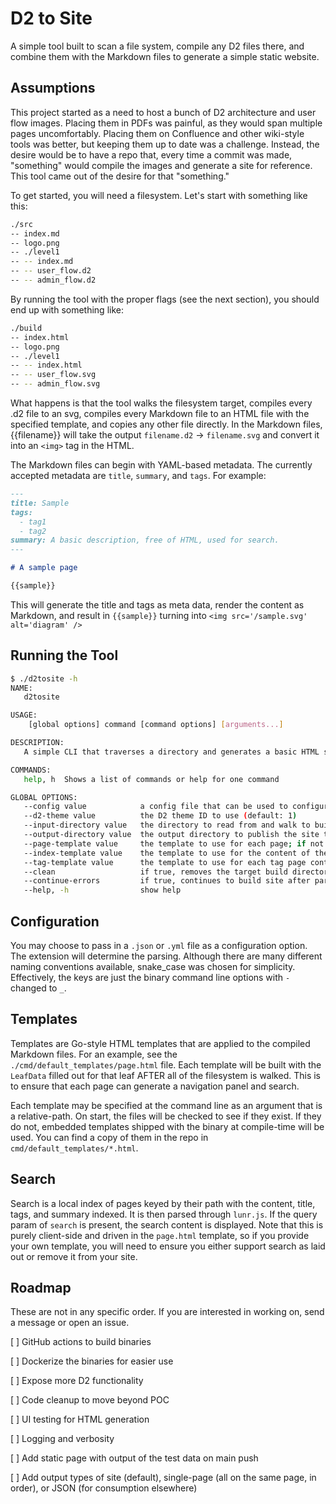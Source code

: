 # D2 to Site

A simple tool built to scan a file system, compile any D2 files there, and combine them with the Markdown files to generate a simple static website.

## Assumptions

This project started as a need to host a bunch of D2 architecture and user flow images. Placing them in PDFs was painful, as they would span multiple pages uncomfortably. Placing them on Confluence and other wiki-style tools was better, but keeping them up to date was a challenge. Instead, the desire would be to have a repo that, every time a commit was made, "something" would compile the images and generate a site for reference. This tool came out of the desire for that "something."

To get started, you will need a filesystem. Let's start with something like this:

```bash
./src
-- index.md
-- logo.png
-- ./level1
-- -- index.md
-- -- user_flow.d2
-- -- admin_flow.d2
```

By running the tool with the proper flags (see the next section), you should end up with something like:

```bash
./build
-- index.html
-- logo.png
-- ./level1
-- -- index.html
-- -- user_flow.svg
-- -- admin_flow.svg
```

What happens is that the tool walks the filesystem target, compiles every .d2 file to an svg, compiles every Markdown file to an HTML file with the specified template, and copies any other file directly. In the Markdown files, {{filename}} will take the output `filename.d2` -> `filename.svg` and convert it into an `<img>` tag in the HTML.

The Markdown files can begin with YAML-based metadata. The currently accepted metadata are `title`, `summary`, and `tags`. For example:

```markdown
---
title: Sample
tags:
  - tag1
  - tag2
summary: A basic description, free of HTML, used for search.
---

# A sample page

{{sample}}

```

This will generate the title and tags as meta data, render the content as Markdown, and result in `{{sample}}` turning into `<img src='/sample.svg' alt='diagram' />`

## Running the Tool

```bash
$ ./d2tosite -h
NAME:
   d2tosite

USAGE:
    [global options] command [command options] [arguments...]

DESCRIPTION:
   A simple CLI that traverses a directory and generates a basic HTML site from Markdown and D2 files

COMMANDS:
   help, h  Shows a list of commands or help for one command

GLOBAL OPTIONS:
   --config value            a config file that can be used to configure the build; if other flags are sent as well, they will override the file
   --d2-theme value          the D2 theme ID to use (default: 1)
   --input-directory value   the directory to read from and walk to build the site (default: "./src")
   --output-directory value  the output directory to publish the site to (default: "./build")
   --page-template value     the template to use for each page; if not provided, it will used the embedded template file at compile time
   --index-template value    the template to use for the content of the diagram index; if not provided, it will used the embedded template file at compile time
   --tag-template value      the template to use for each tag page content; if not provided, it will used the embedded template file at compile time
   --clean                   if true, removes the target build directory prior to build
   --continue-errors         if true, continues to build site after parsing and compiling errors are found
   --help, -h                show help
```

## Configuration

You may choose to pass in a `.json` or `.yml` file as a configuration option. The extension will determine the parsing. Although there are many different naming conventions available, snake_case was chosen for simplicity. Effectively, the keys are just the binary command line options with `-` changed to `_`.

## Templates

Templates are Go-style HTML templates that are applied to the compiled Markdown files. For an example, see the `./cmd/default_templates/page.html` file. Each template will be built with the `LeafData` filled out for that leaf AFTER all of the filesystem is walked. This is to ensure that each page can generate a navigation panel and search.

Each template may be specified at the command line as an argument that is a relative-path. On start, the files will be checked to see if they exist. If they do not, embedded templates shipped with the binary at compile-time will be used. You can find a copy of them in the repo in `cmd/default_templates/*.html`.

## Search

Search is a local index of pages keyed by their path with the content, title, tags, and summary indexed. It is then parsed through `lunr.js`. If the query param of `search` is present, the search content is displayed. Note that this is purely client-side and driven in the `page.html` template, so if you provide your own template, you will need to ensure you either support search as laid out or remove it from your site.

## Roadmap

These are not in any specific order. If you are interested in working on, send a message or open an issue.

[ ] GitHub actions to build binaries

[ ] Dockerize the binaries for easier use

[ ] Expose more D2 functionality

[ ] Code cleanup to move beyond POC

[ ] UI testing for HTML generation

[ ] Logging and verbosity

[ ] Add static page with output of the test data on main push

[ ] Add output types of site (default), single-page (all on the same page, in order), or JSON (for consumption elsewhere)
